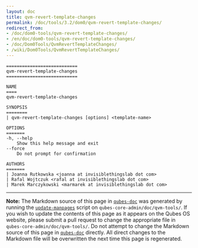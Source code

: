 ```yaml
---
layout: doc
title: qvm-revert-template-changes
permalink: /doc/tools/3.2/dom0/qvm-revert-template-changes/
redirect_from:
- /doc/dom0-tools/qvm-revert-template-changes/
- /en/doc/dom0-tools/qvm-revert-template-changes/
- /doc/Dom0Tools/QvmRevertTemplateChanges/
- /wiki/Dom0Tools/QvmRevertTemplateChanges/
---
```


```
===========================
qvm-revert-template-changes
===========================

NAME
====
qvm-revert-template-changes

SYNOPSIS
========
| qvm-revert-template-changes [options] <template-name>

OPTIONS
=======
-h, --help
    Show this help message and exit
--force
    Do not prompt for confirmation

AUTHORS
=======
| Joanna Rutkowska <joanna at invisiblethingslab dot com>
| Rafal Wojtczuk <rafal at invisiblethingslab dot com>
| Marek Marczykowski <marmarek at invisiblethingslab dot com>
```

-----

**Note:** The Markdown source of this page in [`qubes-doc`] was generated by
running the [`update-manpages`] script on `qubes-core-admin/doc/qvm-tools/`.
If you wish to update the contents of this page as it appears on the Qubes OS
website, please submit a pull request to change the appropriate file in
`qubes-core-admin/doc/qvm-tools/`. Do not attempt to change the Markdown source
of this page in [`qubes-doc`] directly. All direct changes to the Markdown file will be
overwritten the next time this page is regenerated.

[`qubes-doc`]: https://github.com/QubesOS/qubes-doc/
[`update-manpages`]: https://github.com/QubesOS/qubesos.github.io/blob/master/_utils/update-manpages

